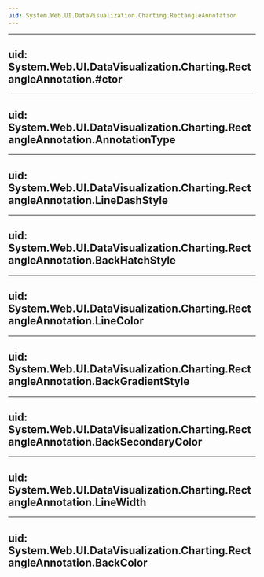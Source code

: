 ```yaml
---
uid: System.Web.UI.DataVisualization.Charting.RectangleAnnotation
---
```


---
uid: System.Web.UI.DataVisualization.Charting.RectangleAnnotation.#ctor
---

---
uid: System.Web.UI.DataVisualization.Charting.RectangleAnnotation.AnnotationType
---

---
uid: System.Web.UI.DataVisualization.Charting.RectangleAnnotation.LineDashStyle
---

---
uid: System.Web.UI.DataVisualization.Charting.RectangleAnnotation.BackHatchStyle
---

---
uid: System.Web.UI.DataVisualization.Charting.RectangleAnnotation.LineColor
---

---
uid: System.Web.UI.DataVisualization.Charting.RectangleAnnotation.BackGradientStyle
---

---
uid: System.Web.UI.DataVisualization.Charting.RectangleAnnotation.BackSecondaryColor
---

---
uid: System.Web.UI.DataVisualization.Charting.RectangleAnnotation.LineWidth
---

---
uid: System.Web.UI.DataVisualization.Charting.RectangleAnnotation.BackColor
---

